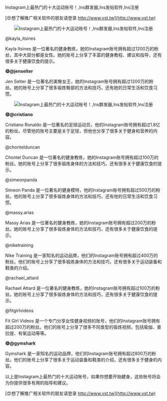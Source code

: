 Instagram上最热门的十大运动账号！,Ins群发器,Ins发帖软件,Ins注册

[😍想了解推广相关软件的朋友请登录 http://www.vst.tw](http://www.vst.tw)

 <center><img src="https://vst.tw/MP4/tuiguang/png/7.png" alt="Instagram上最热门的十大运动账号！,Ins群发器,Ins发帖软件,Ins注册"></center>

@kayla_itsines

Kayla Itsines 是一位著名的健身教练，她的Instagram账号拥有超过1200万的粉丝，其中大部分都是女性。她的账号上分享了丰富的健身教程、建议和指导，还有很多关于健康饮食的提示。

**😄@jenselter**

Jen Selter 是一位著名的美臀女王，她的Instagram账号拥有超过1200万的粉丝。她的账号上分享了很多锻炼臀部的方法和技巧，还有她的日常生活和饮食习惯。

 <center><img src="https://vst.tw/MP4/tuiguang/png/6.png" alt="Instagram上最热门的十大运动账号！,Ins群发器,Ins发帖软件,Ins注册"></center>

**😄@cristiano**

Cristiano Ronaldo 是一位著名的足球运动员，他的Instagram账号拥有超过1.8亿的粉丝。尽管他的账号主要是关于足球，但他也分享了很多关于健身和营养的内容。

@chontelduncan

Chontel Duncan 是一位著名的健身教练，她的Instagram账号拥有超过100万的粉丝。她的账号上分享了很多锻炼身体的方法和技巧，还有很多关于健康饮食的提示。

@simeonpanda

Simeon Panda 是一位著名的健身模特，他的Instagram账号拥有超过500万的粉丝。他的账号上分享了很多锻炼身体的方法和技巧，还有他的日常生活和饮食习惯。

@massy.arias

Massy Arias 是一位著名的健身教练，她的Instagram账号拥有超过200万的粉丝。她的账号上分享了很多锻炼身体的方法和技巧，还有很多关于健康饮食的提示。

@niketraining

Nike Training 是一家知名的运动品牌，他们的Instagram账号拥有超过400万的粉丝。他们的账号上分享了很多锻炼身体的方法和技巧，还有很多关于运动装备和鞋类的介绍。

@rachael_attard

Rachael Attard 是一位著名的健身教练，她的Instagram账号拥有超过100万的粉丝。她的账号上分享了很多锻炼身体的方法和技巧，还有很多关于健康饮食的提示。

@fitgirlvideos

Fit Girl Videos 是一个专门分享女性健身视频的账号，他们的Instagram账号拥有超过200万的粉丝。他们的账号上分享了很多不同类型的锻炼视频，包括瑜伽、普拉提、有氧运动等等。

**😄@gymshark**

Gymshark 是一家知名的运动品牌，他们的Instagram账号拥有超过800万的粉丝。他们的账号上分享了很多关于运动装备和鞋类的介绍，还有很多关于健身的内容。

以上是Instagram上最热门的十大运动账号，如果你想要开始健身，这些账号将会为你提供很多有用的指导和建议。

[😍想了解推广相关软件的朋友请登录 http://www.vst.tw](http://www.vst.tw)




